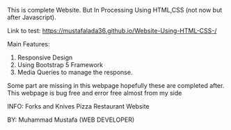 This is complete Website.
But In Processing
Using HTML,CSS (not now but after Javascript).

Link to test:
https://mustafalada36.github.io/Website-Using-HTML-CSS-/

Main Features:
1) Responsive Design 
2) Using Bootstrap 5 Framework
3) Media Queries to manage the response.

Some part are missing in this webpage hopefully these are completed after.
This webpage is bug free and error free almost from my side


INFO:
Forks and Knives Pizza Restaurant Website

BY:
Muhammad Mustafa (WEB DEVELOPER)
